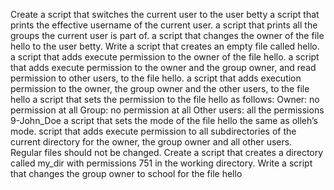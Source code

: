 Create a script that switches the current user to the user betty
a script that prints the effective username of the current user.
a script that prints all the groups the current user is part of.
a script that changes the owner of the file hello to the user betty.
Write a script that creates an empty file called hello.
a script that adds execute permission to the owner of the file hello.
a script that adds execute permission to the owner and the group owner, and read permission to other users, to the file hello.
a script that adds execution permission to the owner, the group owner and the other users, to the file hello
a script that sets the permission to the file hello as follows:
Owner: no permission at all
Group: no permission at all
Other users: all the permissions
9-John_Doe
 a script that sets the mode of the file hello the same as olleh’s mode.
 script that adds execute permission to all subdirectories of the current directory for the owner, the group owner and all other users. Regular files should not be changed.
Create a script that creates a directory called my_dir with permissions 751 in the working directory.
Write a script that changes the group owner to school for the file hello
